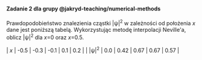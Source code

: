 #### Zadanie 2 dla grupy @jakryd-teaching/numerical-methods
Prawdopodobieństwo znalezienia cząstki |ψ|<sup>2</sup> w zależności od położenia *x* dane
jest poniższą tabelą. Wykorzystując metodę interpolacji Neville'a, oblicz
|ψ|<sup>2</sup> dla *x*=0 oraz *x*=0.5.

| *x*               | -0.5 |  -0.3 | -0.1 |  0.1 |  0.2 |
| |ψ|<sup>2</sup>   |  0.0 |  0.42 | 0.67 | 0.67 | 0.57 |
